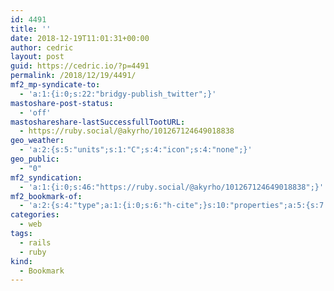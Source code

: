 ```yaml
---
id: 4491
title: ''
date: 2018-12-19T11:01:31+00:00
author: cedric
layout: post
guid: https://cedric.io/?p=4491
permalink: /2018/12/19/4491/
mf2_mp-syndicate-to:
  - 'a:1:{i:0;s:22:"bridgy-publish_twitter";}'
mastoshare-post-status:
  - 'off'
mastoshareshare-lastSuccessfullTootURL:
  - https://ruby.social/@akyrho/101267124649018838
geo_weather:
  - 'a:2:{s:5:"units";s:1:"C";s:4:"icon";s:4:"none";}'
geo_public:
  - "0"
mf2_syndication:
  - 'a:1:{i:0;s:46:"https://ruby.social/@akyrho/101267124649018838";}'
mf2_bookmark-of:
  - 'a:2:{s:4:"type";a:1:{i:0;s:6:"h-cite";}s:10:"properties";a:5:{s:7:"summary";a:1:{i:0;s:126:"Edit and display rich text in Rails applications. Contribute to rails/actiontext development by creating an account on GitHub.";}s:4:"name";a:1:{i:0;s:68:"rails/actiontext :  Edit and display rich text in Rails applications";}s:3:"url";a:1:{i:0;s:35:"https://github.com/rails/actiontext";}s:11:"publication";a:1:{i:0;s:6:"GitHub";}s:6:"author";a:2:{s:4:"type";a:1:{i:0;s:6:"h-card";}s:10:"properties";a:0:{}}}}'
categories:
  - web
tags:
  - rails
  - ruby
kind:
  - Bookmark
---
```

